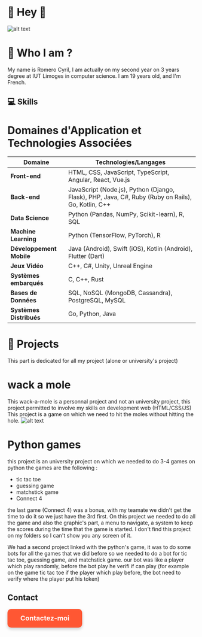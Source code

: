 # **👋 Hey 👋**
![alt text](https://i.ibb.co/Wf9htvh/image-1.png)


# 👀 Who I am ?
My name is Romero Cyril, I am actually on my second year on 3 years degree at IUT Limoges in computer science.
I am 19 years old, and I'm French.



## 💻 Skills
# Domaines d'Application et Technologies Associées

| Domaine               | Technologies/Langages         |
|-----------------------|-------------------------------|
| **Front-end**          | HTML, CSS, JavaScript, TypeScript, Angular, React, Vue.js |
| **Back-end**           | JavaScript (Node.js), Python (Django, Flask), PHP, Java, C#, Ruby (Ruby on Rails), Go, Kotlin, C++ |
| **Data Science**       | Python (Pandas, NumPy, Scikit-learn), R, SQL |
| **Machine Learning**   | Python (TensorFlow, PyTorch), R |
| **Développement Mobile**| Java (Android), Swift (iOS), Kotlin (Android), Flutter (Dart) |
| **Jeux Vidéo**         | C++, C#, Unity, Unreal Engine |
| **Systèmes embarqués** | C, C++, Rust |
| **Bases de Données**   | SQL, NoSQL (MongoDB, Cassandra), PostgreSQL, MySQL |
| **Systèmes Distribués**| Go, Python, Java |


# 📂 Projects

This part is dedicated for all my project (alone or university's project)

# wack a mole
This wack-a-mole is a personnal project and not an university project, this project permitted to involve my skills on development web (HTML/CSS/JS)
This project is a game on which we need to hit the moles without hitting the hole.
![alt text](https://i.ibb.co/mctvTFC/image.png)

# Python games
this projext is an university project on which we needed to do 3-4 games on python the games are the following :
- tic tac toe
- guessing game
- matchstick game
- Connect 4

the last game (Connect 4) was a bonus, with my teamate we didn't get the time to do it so we just have the 3rd first.
On this project we needed to do all the game and also the graphic's part, a menu to navigate, a system to keep the scores during the time that the game is started.
I don't find this project on my folders so I can't show you any screen of it.

We had a second project linked with the python's game, it was to do some bots for all the games that we did before so we needed to do a bot for tic tac toe, guessing game, and matchstick game.
our bot was like a player which play randomly, before the bot play he verifi if can play (for example on the game tic tac toe if the player which play before, the bot need to verify where the player put his token)

## Contact

<a href="mailto:votreadresseemail@example.com" style="text-decoration:none;">
  <div style="width:200px; height:50px; background-color:#FF5733; color:white; font-weight:bold; font-size:18px; text-align:center; line-height:50px; border-radius:10px; box-shadow: 0 4px 8px rgba(0, 0, 0, 0.2);">
    Contactez-moi
  </div>
</a>

